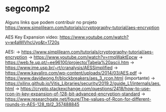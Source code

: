 # segcomp2
Alguns links que podem contribuir no projeto
https://www.simplilearn.com/tutorials/cryptography-tutorial/aes-encryption


AES Key Expansion video:
https://www.youtube.com/watch?v=w4aWIVhcUyo&t=1720s

AES:
-> https://www.simplilearn.com/tutorials/cryptography-tutorial/aes-encryption
-> https://www.youtube.com/watch?v=rmqWaktEpcw
-> https://web.fe.up.pt/~ee96100/projecto/Tabela%20ascii.htm
-> https://www.ime.usp.br/~rt/cranalysis/AESSimplified
-> https://www.kavaliro.com/wp-content/uploads/2014/03/AES.pdf
-> https://www.davidwong.fr/blockbreakers/aes_3_rcon.html (importante)
-> https://xilinx.github.io/Vitis_Libraries/security/2019.2/guide_L1/internals/aes.html
-> https://crypto.stackexchange.com/questions/2418/how-to-use-rcon-in-key-expansion-of-128-bit-advanced-encryption-standard
-> https://www.researchgate.net/figure/The-values-of-Rcon-for-different-rounds-in-AES-128_tbl2_357488845
